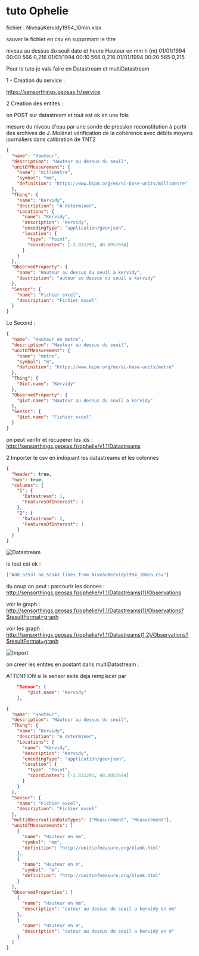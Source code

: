 # tuto Ophelie

fichier : NiveauKervidy1994_10min.xlsx

sauver le fichier en csv en supprmant le titre

niveau au dessus du seuil
date et heure Hauteur en mm h (m)
01/01/1994 00:00 566 0,216
01/01/1994 00:10 566 0,216
01/01/1994 00:20 565 0,215

Pour le tuto je vais faire en Datastream et multiDatastream

1 - Creation du service :

https://sensorthings.geosas.fr/service

2 Creation des entites :

on POST sur datastream et tout est ok en une fois

mesure du niveau d'eau par une sonde de pression
reconstitution à partir des archives de J. Molénat
vérification de la cohérence avec débits moyens journaliers dans calibration de TNT2

```json
{
  "name": "Hauteur",
  "description": "Hauteur au dessus du seuil",
  "unitOfMeasurement": {
    "name": "millimètre",
    "symbol": "mm",
    "definition": "https://www.bipm.org/en/si-base-units/millimetre"
  },
  "Thing": {
    "name": "Kervidy",
    "description": "A determiner",
    "Locations": {
      "name": "Kervidy",
      "description": "Kervidy",
      "encodingType": "application/geo+json",
      "location": {
        "type": "Point",
        "coordinates": [-2.831291, 48.0057694]
      }
    }
  },
  "ObservedProperty": {
    "name": "Hauteur au dessus du seuil a kervidy",
    "description": "auteur au dessus du seuil a kervidy"
  },
  "Sensor": {
    "name": "Fichier excel",
    "description": "Fichier excel"
  }
}
```

Le Second :

```json
{
  "name": "Hauteur en metre",
  "description": "Hauteur au dessus du seuil",
  "unitOfMeasurement": {
    "name": "mètre",
    "symbol": "m",
    "definition": "https://www.bipm.org/en/si-base-units/metre"
  },
  "Thing": {
    "@iot.name": "Kervidy"
  },
  "ObservedProperty": {
    "@iot.name": "Hauteur au dessus du seuil a kervidy"
  },
  "Sensor": {
    "@iot.name": "Fichier excel"
  }
}
```

on peut verifir et recuperer les ids :  
 http://sensorthings.geosas.fr/ophelie/v1.1/Datastreams

2 Importer le csv en indiquant les datastreams et les colonnes

```json
{
  "header": true,
  "nan": true,
  "columns": {
    "1": {
      "Datastream": 1,
      "FeaturesOfInterest": 1
    },
    "2": {
      "Datastream": 2,
      "FeaturesOfInterest": 1
    }
  }
}
```

![Datastream](./assets/datastream.jpg "Datastream")

is tout est ok :

```json
["Add 52537 on 52543 lines from NiveauKervidy1994_10min.csv"]
```

du coup on peut :
parcourir les donnes : http://sensorthings.geosas.fr/ophelie/v1.1/Datastreams(1)/Observations

voir le graph : http://sensorthings.geosas.fr/ophelie/v1.1/Datastreams(1)/Observations?$resultFormat=graph

voir les graph : http://sensorthings.geosas.fr/ophelie/v1.1/Datastreams(1,2)/Observations?$resultFormat=graph

![Import](./assets/import.jpg "Import")

on creer les entites en postant dans multiDatastream :

ATTENTION si le sensor exite deja remplacer par

```json
    "Sensor": {
        "@iot.name": "Kervidy"
    },
```

```json
{
  "name": "Hauteur",
  "description": "Hauteur au dessus du seuil",
  "Thing": {
    "name": "Kervidy",
    "description": "A determiner",
    "Locations": {
      "name": "Kervidy",
      "description": "Kervidy",
      "encodingType": "application/geo+json",
      "location": {
        "type": "Point",
        "coordinates": [-2.831291, 48.0057694]
      }
    }
  },
  "Sensor": {
    "name": "Fichier excel",
    "description": "Fichier excel"
  },
  "multiObservationDataTypes": ["Measurement", "Measurement"],
  "unitOfMeasurements": [
    {
      "name": "Hauteur en mm",
      "symbol": "mm",
      "definition": "http://unitsofmeasure.org/blank.html"
    },
    {
      "name": "Hauteur en m",
      "symbol": "m",
      "definition": "http://unitsofmeasure.org/blank.html"
    }
  ],
  "ObservedProperties": [
    {
      "name": "Hauteur en mm",
      "description": "auteur au dessus du seuil a kervidy en mm"
    },
    {
      "name": "Hauteur en m",
      "description": "auteur au dessus du seuil a kervidy en m"
    }
  ]
}
```
